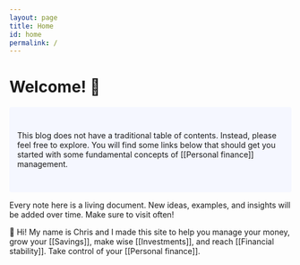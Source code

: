 ```yaml
---
layout: page
title: Home
id: home
permalink: /
---
```


# Welcome! 💸

<p style="padding: 3em 1em; background: #f5f7ff; border-radius: 4px;">
  This blog does not have a traditional table of contents. Instead, please feel free to explore. You will find some links below that should get you started with some fundamental concepts of [[Personal finance]] management.

  Every note here is a living document. New ideas, examples, and insights will be added over time. Make sure to visit often!
</p>

👋 Hi! My name is Chris and I made this site to help you manage your money, grow your [[Savings]], make wise [[Investments]], and reach [[Financial stability]]. Take control of your [[Personal finance]].

<style>
  .wrapper {
    max-width: 46em;
  }
</style>
